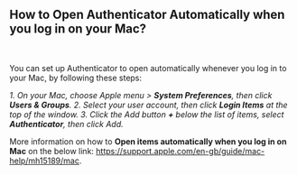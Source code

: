 <!-- 
---
title: How to set up Open Authenticator Automatically when you log in on Mac?
--- 
-->

## **How to **Open Authenticator Automatically** when you log in on your Mac?**

<br />

You can set up Authenticator to open automatically whenever you log in to your Mac, by following these steps:

*1. On your Mac, choose Apple menu  > **System Preferences**, then click **Users & Groups**.*
*2. Select your user account, then click **Login Items** at the top of the window.*
*3. Click the Add button **+** below the list of items, select **Authenticator**, then click Add.*

More information on how to **Open items automatically when you log in on Mac** on the below link: https://support.apple.com/en-gb/guide/mac-help/mh15189/mac.





